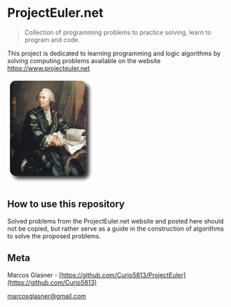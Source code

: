 # ProjectEuler.net 

> Collection of programming problems to practice solving, learn to program and code.

This project is dedicated to learning programming and logic algorithms by solving computing problems available on the website https://www.projecteuler.net

![](euler_portrait.png)


## How to use this repository

Solved problems from the ProjectEuler.net website and posted here should not be copied, but rather serve as a guide in the construction of algorithms to solve the proposed problems.

## Meta

Marcos Glasner - [https://github.com/Curio5813/ProjectEuler](https://github.com/Curio5813)

marcosglasner@gmail.com
